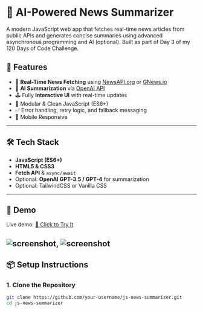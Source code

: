 # 🧠 AI-Powered News Summarizer

A modern JavaScript web app that fetches real-time news articles from public APIs and generates concise summaries using advanced asynchronous programming and AI (optional). Built as part of Day 3 of my 120 Days of Code Challenge.

## 🚀 Features

- 🔄 **Real-Time News Fetching** using [NewsAPI.org](https://newsapi.org/) or [GNews.io](https://gnews.io/)
- 🧠 **AI Summarization** via [OpenAI API](https://platform.openai.com/docs/guides/gpt)
- 🕹️ Fully **Interactive UI** with real-time updates
- 🧩 Modular & Clean JavaScript (ES6+)
- ✅ Error handling, retry logic, and fallback messaging
- 📱 Mobile Responsive

---

## 🛠️ Tech Stack

- **JavaScript (ES6+)**
- **HTML5 & CSS3**
- **Fetch API** & `async/await`
- Optional: **OpenAI GPT-3.5 / GPT-4** for summarization
- Optional: TailwindCSS or Vanilla CSS

---

## 🧪 Demo

Live demo: [🔗 Click to Try It](https://your-deployed-app-link.com)

![screenshot](file:///C:/Users/SUJAY%20BARMAN/OneDrive/Desktop/SBH%202k25/%E7%94%BB%E5%83%8F/Screenshots/Screenshot%202025-08-03%20225129.png),
![screenshot](file:///C:/Users/SUJAY%20BARMAN/OneDrive/Desktop/SBH%202k25/%E7%94%BB%E5%83%8F/Screenshots/Screenshot%202025-08-03%20225142.png)
---

## 📦 Setup Instructions

### 1. Clone the Repository

```bash
git clone https://github.com/your-username/js-news-summarizer.git
cd js-news-summarizer